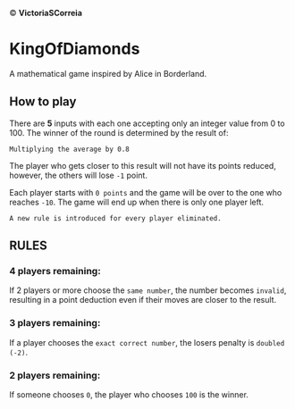 © **VictoriaSCorreia**

# KingOfDiamonds
 A mathematical game inspired by Alice in Borderland.
 
 ## How to play
 There are **5** inputs with each one accepting only an integer value from 0 to 100. The winner of the round is determined by the result of: 
 
 `
 Multiplying the average by 0.8
`

 The player who gets closer to this result will not have its points reduced, however, the others will lose `-1` point.
 
 Each player starts with `0 points` and the game will be over to the one who reaches `-10`. The game will end up when there is only one player left.
 
 
 `A new rule is introduced for every player eliminated.`
 
 ## RULES ##
 ### **4** players remaining:

If 2 players or more choose the `same number`, the number becomes `invalid`, resulting in a point deduction even if their moves are closer to the result.

 ### **3** players remaining:
 
If a player chooses the `exact correct number`, the losers penalty is `doubled (-2)`.

 ### **2** players remaining:
 
If someone chooses `0`, the player who chooses `100` is the winner.

